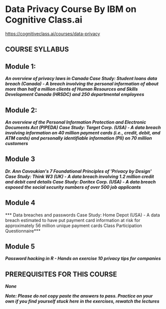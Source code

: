 # Data Privacy Course By IBM on Cognitive Class.ai

https://cognitiveclass.ai/courses/data-privacy

## COURSE SYLLABUS

## Module 1:
***An overview of privacy laws in Canada
Case Study: Student loans data breach (Canada) - A breach involving the personal information of about more than half a million clients of Human Resources and Skills Development Canada (HRSDC) and 250 departmental employees***

## Module 2:

***An overview of the Personal Information Protection and Electronic Documents Act (PIPEDA)
Case Study: Target Corp. (USA) - A data breach involving information on 40 million payment cards (i.e., credit, debit, and ATM cards) and personally identifiable information (PII) on 70 million customers***

## Module 3

***Dr. Ann Cavoukian's 7 Foundational Principles of 'Privacy by Design'
Case Study: Think W3 (UK) - A data breach involving 1.2 million credit and debit card details
Case Study: Doritex Corp. (USA) - A data breach exposed the social security numbers of over 500 job applicants***

## Module 4  

*** Data breaches and passwords
Case Study: Home Depot (USA) - A data breach estimated to have put payment card information at risk for approximately 56 million unique payment cards
Class Participation Questionnaire***

## Module 5

***Password hacking in R - Hands on exercise
10 privacy tips for companies***

## PREREQUISITES FOR THIS COURSE
  ***None***


***Note: Please do not copy paste the answers to pass. Practice on your own if you find yourself stuck here in the exercises, rewatch the lectures***
